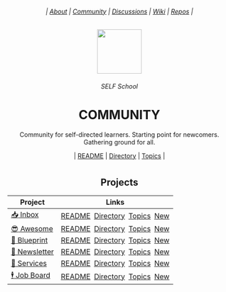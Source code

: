 <div align="center">
  <h6> | <a href="https://github.com/SELFSchool/.github">About</a> | <a href="https://github.com/SELFSchool/community">Community</a> | <a href="https://github.com/orgs/SELFSchool/discussions">Discussions</a> | <a href="https://github.com/SELFSchool/community/wiki">Wiki</a>  | <a href="https://github.com/orgs/SELFSchool/repositories?q=note">Repos</a> |</h6>
  <img height="100" src="https://user-images.githubusercontent.com/91491726/198132820-3e7ae293-8f16-4af5-9d00-8f7e08f75542.png"/>
  <h6>SELF School</h6>
  <h1><b>COMMUNITY</b></h1>
  <p>Community for self-directed learners. Starting point for newcomers. Gathering ground for all.</p>
  | <a href="https://github.com/SELFSchool/community/issues/1">README</a> | <a href="https://github.com/SELFSchool/community/issues/2">Directory</a> | <a href="https://github.com/SELFSchool/community/issues/3">Topics</a> |
</div>

#

<div align="center">

## Projects 
  
| Project | Links |
|-|-|
| [:inbox_tray: Inbox](https://github.com/SELFSchool/inbox) | [README](https://github.com/SELFSchool/inbox/issues/1)&ensp;[Directory](https://github.com/SELFSchool/inbox/issues/2)&ensp;[Topics](https://github.com/SELFSchool/inbox/issues/3)&ensp;[New]() |
| [:sunglasses: Awesome](https://github.com/SELFSchool/awesome) | [README](https://github.com/SELFSchool/awesome/issues/1)&ensp;[Directory](https://github.com/SELFSchool/awesome/issues/2)&ensp;[Topics](https://github.com/SELFSchool/awesome/issues/3)&ensp;[New]() |
| [:triangular_ruler: Blueprint](https://github.com/SELFSchool/blueprint) |[README](https://github.com/SELFSchool/blueprint/issues/1)&ensp;[Directory](https://github.com/SELFSchool/blueprint/issues/2)&ensp;[Topics](https://github.com/SELFSchool/blueprint/issues/3)&ensp;[New]() |
| [:incoming_envelope: Newsletter](https://github.com/SELFSchool/newsletter) | [README](https://github.com/SELFSchool/newsletter/issues/1)&ensp;[Directory](https://github.com/SELFSchool/newsletter/issues/2)&ensp;[Topics](https://github.com/SELFSchool/newsletter/issues/3)&ensp;[New]() |
| [:handshake: Services](https://github.com/SELFSchool/services) | [README](https://github.com/SELFSchool/services/issues/1)&ensp;[Directory](https://github.com/SELFSchool/services/issues/2)&ensp;[Topics](https://github.com/SELFSchool/services/issues/3)&ensp;[New]() |
| [:business_suit_levitating: Job Board](https://github.com/SELFSchool/jobs) | [README](https://github.com/SELFSchool/jobs/issues/1)&ensp;[Directory](https://github.com/SELFSchool/jobs/issues/2)&ensp;[Topics](https://github.com/SELFSchool/jobs/issues/3)&ensp;[New]() |

</div>


